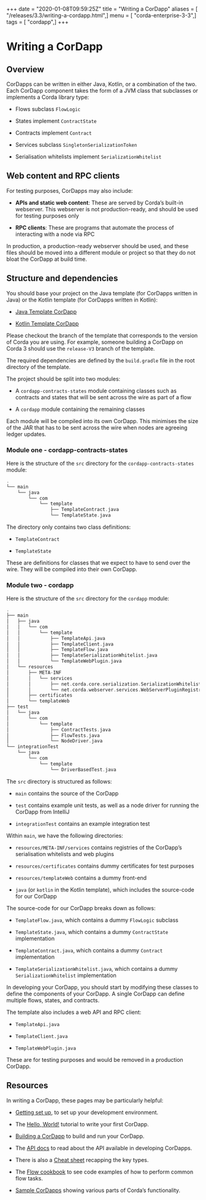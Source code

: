 +++
date = "2020-01-08T09:59:25Z"
title = "Writing a CorDapp"
aliases = [ "/releases/3.3/writing-a-cordapp.html",]
menu = [ "corda-enterprise-3-3",]
tags = [ "cordapp",]
+++


# Writing a CorDapp


## Overview

CorDapps can be written in either Java, Kotlin, or a combination of the two. Each CorDapp component takes the form
                of a JVM class that subclasses or implements a Corda library type:


* Flows subclass `FlowLogic`


* States implement `ContractState`


* Contracts implement `Contract`


* Services subclass `SingletonSerializationToken`


* Serialisation whitelists implement `SerializationWhitelist`



## Web content and RPC clients

For testing purposes, CorDapps may also include:


* **APIs and static web content**: These are served by Corda’s built-in webserver. This webserver is not
                        production-ready, and should be used for testing purposes only


* **RPC clients**: These are programs that automate the process of interacting with a node via RPC


In production, a production-ready webserver should be used, and these files should be moved into a different module or
                project so that they do not bloat the CorDapp at build time.


## Structure and dependencies

You should base your project on the Java template (for CorDapps written in Java) or the Kotlin template (for CorDapps
                written in Kotlin):


* [Java Template CorDapp](https://github.com/corda/cordapp-template-java)


* [Kotlin Template CorDapp](https://github.com/corda/cordapp-template-kotlin)


Please checkout the branch of the template that corresponds to the version of Corda you are using. For example, someone
                building a CorDapp on Corda 3 should use the `release-V3` branch of the template.

The required dependencies are defined by the `build.gradle` file in the root directory of the template.

The project should be split into two modules:


* A `cordapp-contracts-states` module containing classes such as contracts and states that will be sent across the
                        wire as part of a flow


* A `cordapp` module containing the remaining classes


Each module will be compiled into its own CorDapp. This minimises the size of the JAR that has to be sent across the
                wire when nodes are agreeing ledger updates.


### Module one - cordapp-contracts-states

Here is the structure of the `src` directory for the `cordapp-contracts-states` module:

```kotlin
.
└── main
    └── java
        └── com
            └── template
                ├── TemplateContract.java
                └── TemplateState.java
```
The directory only contains two class definitions:


* `TemplateContract`


* `TemplateState`


These are definitions for classes that we expect to have to send over the wire. They will be compiled into their own
                    CorDapp.


### Module two - cordapp

Here is the structure of the `src` directory for the `cordapp` module:

```kotlin
.
├── main
│   ├── java
│   │   └── com
│   │       └── template
│   │           ├── TemplateApi.java
│   │           ├── TemplateClient.java
│   │           ├── TemplateFlow.java
│   │           ├── TemplateSerializationWhitelist.java
│   │           └── TemplateWebPlugin.java
│   └── resources
│       ├── META-INF
│       │   └── services
│       │       ├── net.corda.core.serialization.SerializationWhitelist
│       │       └── net.corda.webserver.services.WebServerPluginRegistry
│       ├── certificates
│       └── templateWeb
├── test
│   └── java
│       └── com
│           └── template
│               ├── ContractTests.java
│               ├── FlowTests.java
│               └── NodeDriver.java
└── integrationTest
    └── java
        └── com
            └── template
                └── DriverBasedTest.java
```
The `src` directory is structured as follows:


* `main` contains the source of the CorDapp


* `test` contains example unit tests, as well as a node driver for running the CorDapp from IntelliJ


* `integrationTest` contains an example integration test


Within `main`, we have the following directories:


* `resources/META-INF/services` contains registries of the CorDapp’s serialisation whitelists and web plugins


* `resources/certificates` contains dummy certificates for test purposes


* `resources/templateWeb` contains a dummy front-end


* `java` (or `kotlin` in the Kotlin template), which includes the source-code for our CorDapp


The source-code for our CorDapp breaks down as follows:


* `TemplateFlow.java`, which contains a dummy `FlowLogic` subclass


* `TemplateState.java`, which contains a dummy `ContractState` implementation


* `TemplateContract.java`, which contains a dummy `Contract` implementation


* `TemplateSerializationWhitelist.java`, which contains a dummy `SerializationWhitelist` implementation


In developing your CorDapp, you should start by modifying these classes to define the components of your CorDapp. A
                    single CorDapp can define multiple flows, states, and contracts.

The template also includes a web API and RPC client:


* `TemplateApi.java`


* `TemplateClient.java`


* `TemplateWebPlugin.java`


These are for testing purposes and would be removed in a production CorDapp.


## Resources

In writing a CorDapp, these pages may be particularly helpful:


* [Getting set up](getting-set-up.md), to set up your development environment.


* The [Hello, World!](hello-world-introduction.md) tutorial to write your first CorDapp.


* [Building a CorDapp](cordapp-build-systems.md) to build and run your CorDapp.


* The [API docs](/api/javadoc/index.html) to read about the API available in developing CorDapps.


* There is also a [Cheat sheet](cheat-sheet.md) recapping the key types.


* The [Flow cookbook](flow-cookbook.md) to see code examples of how to perform common flow tasks.


* [Sample CorDapps](https://www.corda.net/samples/) showing various parts of Corda’s functionality.



